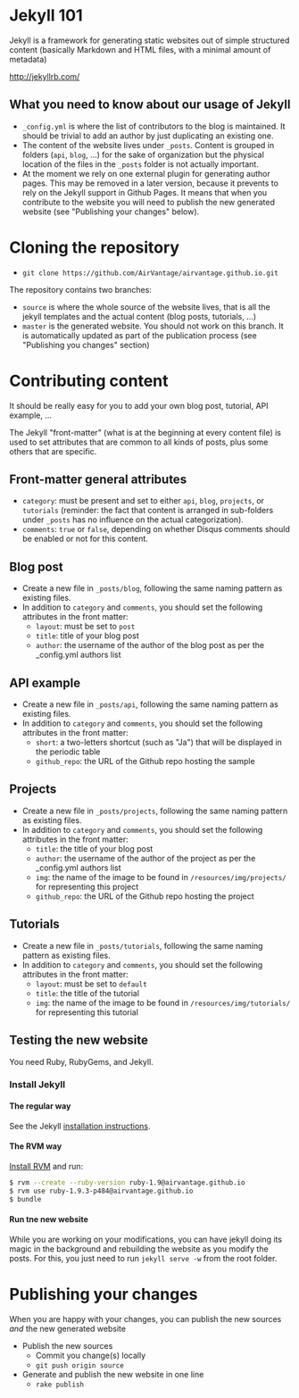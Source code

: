 Jekyll 101
==========

Jekyll is a framework for generating static websites out of simple structured content (basically Markdown and HTML files, with a minimal amount of metadata)

http://jekyllrb.com/

What you need to know about our usage of Jekyll
-----------------------------------------------

* `_config.yml` is where the list of contributors to the blog is maintained. It should be trivial to add an author by just duplicating an existing one.
* The content of the website lives under `_posts`. Content is grouped in folders (`api`, `blog`, ...) for the sake of organization but the physical location of the files in the `_posts` folder is not actually important.
* At the moment we rely on one external plugin for generating author pages. This may be removed in a later version, because it prevents to rely on the Jekyll support in Github Pages. It means that when you contribute to the website you will need to publish the new generated website (see "Publishing your changes" below).

Cloning the repository
======================

* `git clone https://github.com/AirVantage/airvantage.github.io.git`

The repository contains two branches:
* `source` is where the whole source of the website lives, that is all the jekyll templates and the actual content (blog posts, tutorials, ...)
* `master` is the generated website. You should not work on this branch. It is automatically updated as part of the publication process (see "Publishing you changes" section)

Contributing content
====================

It should be really easy for you to add your own blog post, tutorial, API example, ...

The Jekyll "front-matter" (what is at the beginning at every content file) is used to set attributes that are common to all kinds of posts, plus some others that are specific.

Front-matter general attributes
-------------------------------

* `category`: must be present and set to either `api`, `blog`, `projects`, or `tutorials` (reminder: the fact that content is arranged in sub-folders under `_posts` has no influence on the actual categorization).
* `comments`: `true` or `false`, depending on whether Disqus comments should be enabled or not for this content.

Blog post
---------

* Create a new file in `_posts/blog`, following the same naming pattern as existing files.
* In addition to `category` and `comments`, you should set the following attributes in the front matter:
    * `layout`: must be set to `post`
    * `title`: title of your blog post
    * `author`: the username of the author of the blog post as per the _config.yml authors list

API example
-----------

* Create a new file in `_posts/api`, following the same naming pattern as existing files.
* In addition to `category` and `comments`, you should set the following attributes in the front matter:
    * `short`: a two-letters shortcut (such as "Ja") that will be displayed in the periodic table
    * `github_repo`: the URL of the Github repo hosting the sample

Projects
--------

* Create a new file in `_posts/projects`, following the same naming pattern as existing files.
* In addition to `category` and `comments`, you should set the following attributes in the front matter:
    * `title`: the title of your blog post
    * `author`: the username of the author of the project as per the _config.yml authors list
    * `img`: the name of the image to be found in `/resources/img/projects/` for representing this project
    * `github_repo`: the URL of the Github repo hosting the project

Tutorials
---------

* Create a new file in `_posts/tutorials`, following the same naming pattern as existing files.
* In addition to `category` and `comments`, you should set the following attributes in the front matter:
    * `layout`: must be set to `default`
    * `title`: the title of the tutorial
    * `img`: the name of the image to be found in `/resources/img/tutorials/` for representing this tutorial


Testing the new website
-----------------------

You need Ruby, RubyGems, and Jekyll.

### Install Jekyll

#### The regular way

See the Jekyll [installation instructions](http://jekyllrb.com/docs/installation/).

#### The RVM way

[Install RVM](https://rvm.io/rvm/install) and run:

```bash
$ rvm --create --ruby-version ruby-1.9@airvantage.github.io
$ rvm use ruby-1.9.3-p484@airvantage.github.io
$ bundle
```

#### Run tne new website

While you are working on your modifications, you can have jekyll doing its magic in the background and rebuilding the website as you modify the posts. For this, you just need to run `jekyll serve -w` from the root folder.

Publishing your changes
=======================

When you are happy with your changes, you can publish the new sources _and_ the new generated website

* Publish the new sources
    * Commit you change(s) locally
    * `git push origin source`
* Generate and publish the new website in one line
    * `rake publish`

